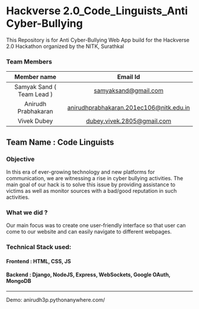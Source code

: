 # Hackverse 2.0_Code_Linguists_Anti Cyber-Bullying

This Repository is for Anti Cyber-Bullying Web App build for the Hackverse 2.0 Hackathon organized by the NITK, Surathkal

### Team Members

| Member name|Email Id| 
| :------------: |:---------------:| 
| Samyak Sand ( Team Lead )    | samyaksand@gmail.com |
| Anirudh Prabhakaran | anirudhprabhakaran.201ec106@nitk.edu.in |    
| Vivek Dubey | dubey.vivek.2805@gmail.com       |  

## Team Name : Code Linguists

### Objective

In this era of ever-growing technology and new platforms for communication, we are witnessing a rise in cyber bullying activities. The main goal of our hack is to solve this issue by providing assistance to victims as well as monitor sources with a bad/good reputation in such activities.

### What we did ?

Our main focus was to create one user-friendly interface so that user can come to our website and can easily navigate to different webpages.

### Technical Stack used:

#### Frontend : HTML, CSS, JS 
#### Backend : Django, NodeJS, Express, WebSockets, Google OAuth, MongoDB

---------------------------------------------------------------------------------------------

Demo: anirudh3p.pythonanywhere.com/
